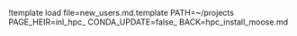 !template load file=new_users.md.template PATH=~/projects PAGE_HEIR=inl_hpc_ CONDA_UPDATE=false_ BACK=hpc_install_moose.md
